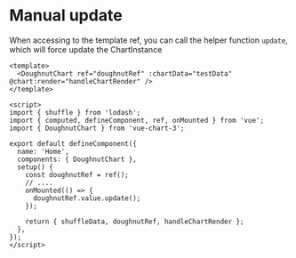 # Manual update

When accessing to the template ref, you can call the helper function `update`, which will force update the ChartInstance

```vue
<template>
  <DoughnutChart ref="doughnutRef" :chartData="testData" @chart:render="handleChartRender" />
</template>

<script>
import { shuffle } from 'lodash';
import { computed, defineComponent, ref, onMounted } from 'vue';
import { DoughnutChart } from 'vue-chart-3';

export default defineComponent({
  name: 'Home',
  components: { DoughnutChart },
  setup() {
    const doughnutRef = ref();
    // ....
    onMounted(() => {
      doughnutRef.value.update();
    });

    return { shuffleData, doughnutRef, handleChartRender };
  },
});
</script>
```
